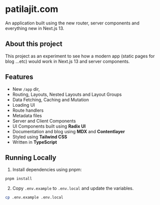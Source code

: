 # patilajit.com

An application built using the new router, server components and everything new in Next.js 13.


## About this project

This project as an experiment to see how a modern app (static pages for blog ...etc) would work in Next.js 13 and server components.

## Features

- New `/app` dir,
- Routing, Layouts, Nested Layouts and Layout Groups
- Data Fetching, Caching and Mutation
- Loading UI
- Route handlers
- Metadata files
- Server and Client Components
- UI Components built using **Radix UI**
- Documentation and blog using **MDX** and **Contentlayer**
- Styled using **Tailwind CSS**
- Written in **TypeScript**

## Running Locally

1. Install dependencies using pnpm:

```sh
pnpm install
```

2. Copy `.env.example` to `.env.local` and update the variables.

```sh
cp .env.example .env.local
```